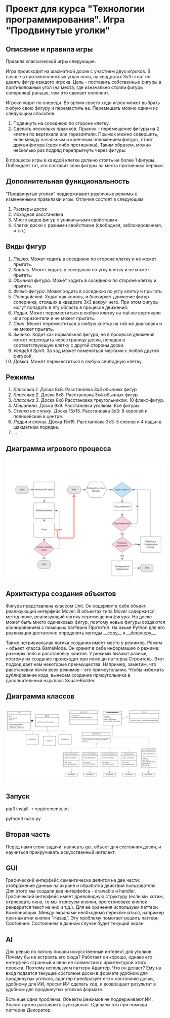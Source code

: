 **Проект для курса "Технологии программирования". Игра "Продвинутые уголки"**
==========

Описание и правила игры
----------

Правила классической игры следующие.

Игра происходит на шахматной доске с участием двух игроков. В начале в противоположных углах поля, на квадратах 3x3 стоят по девять фигур каждого игрока. Цель - поставить собственные фигуры в противоложный угол (на места, где изначально стояли фигуры соперника) раньше, чем это сделает оппонент. 

Игроки ходят по очереди. Во время своего хода игрок может выбрать любую свою фигуру и переместить ее.
Перемещать можно одним из следующим способов.

1. Подвинуть на соседнюю по стороне клетку.
2. Сделать несколько прыжков. Прыжок - перемещение фигуры на 2 клетки по вертикали или горизонтали. Прыжок можно совершить, если между начальным и конечным положением фигуры, стоит другая фигура (своя либо противника). Таким образом, можно несколько раз подряд перепрыгнуть через фигуры.

В процессе игры в каждой клетке должно стоять не более 1 фигуры. Побеждает тот, кто поставит свои фигуры на места противника первым.

Дополнительная функциональность
----------

"Продвинутые уголки" поддерживают различные режимы с измененными правилами игры. Отличия состоят в следующем:

1. Размеры досок
2. Исходная расстановка
3. Много видов фигур с уникальными свойствами
4. Клетки доски с разными свойствами (свободная, заблокированная, и т.п.)

Виды фигур
----------

1. _Пешка_. Может ходить в соседнюю по стороне клетку и не может прыгать. 
2. _Король_. Может ходить в соседнюю по углу клетку и не может прыгать.
3. _Обычная фигура_. Может ходить в соседнюю по стороне клетку и прыгать.
4. _Флекс-фигура_. Может ходить в соседнюю по углу клетку и прыгать.
5. _Полицейский_. Ходит как король, и блокирует движение фигур соперника, стоящих в квадрате 3x3 вокруг него. При этом фигуры могут попадать в эту область в процессе движения.
6. _Ладья_. Может переместиться в любую клетку на той же вертикали или горизонтали и не может прыгать.
7. _Слон_. Может переместиться в любую клетку на той же диагонали и не может прыгать.
8. _Змейка_. Ходит как нормальная фигура, но в процессе движения может переходить через границу доски, попадая в соответствующую клетку с другой стороны доски.
9. _Vengeful Spirit_. За ход может поменяться местами с любой другой фигурой.
10. _Дамка_. Может переместиться в любую свободную клетку.

Режимы
--------

1. _Классика 1_. Доска 8х8. Расстановка 3x3 обычных фигур
2. _Классика 2_. Доска 8х8. Расстановка 3x4 обычных фигур
3. _Классика 3_. Доска 8х8 Расстановка треугольником. 10 флекс-фигур.
4. _Мешанина_. Доска 9х9. Расстановка уголком. Все фигуры.
5. _Стенка на стенку_. Доска 15х15. Расстановка 3x3: 8 королей и полицейский в центре.
6. _Ладьи и слоны_. Доска 15x15. Расстановка 3x3: 5 cлонов и 4 ладьи в шахматном порядке.
7. ...


Диаграмма игрового процесса
--------

![Игровой процесс](images/Gameprocess.svg)

Архитектура создания объектов
--------

Фигура представлена классом Unit. Он содержит в себе объект, реализующий интерфейс Mover. В объектах типа Mover содержится метод move, реализующий логику перемещения фигуры. На доске может быть много одинаковых фигур, поэтому новые фигуры создаются клонированием с помощью паттерна Прототип. На языке Python для его реализации достаточно определить методы \_\_copy__ и \_\_deepcopy__.

Также нетривиальная логика создания имеет место у режимов. Режим - объект класса GameMode. Он хранит в себе информацию о режиме: размеры поля и расстановку юнитов. У режимы бывают разные, поэтому их создание происходит при помощи паттерна Строитель. Этот подход дает нам некоторые преимущества. Например, заметим, что расстановки почти всех режимов - это прямоугольник. Чтобы избежать дублирование кода, вынесем создание прмоугольника в дополнительный надкласс SquareBuilder. 

Диаграмма классов
--------

![Диаграмма классов](images/classDiagramPart1.svg)

Запуск
--------

pip3 install -r requirements.txt

python3 main.py

Вторая часть
-------

Перед нами стоят задачи: написать gui, объект для состояния доски, и научиться прикручивать 
искусственный интелект. 

GUI
-------

Графический интерфейс семантически делится на две части: отображение данных на экране и обработка действий
пользователя. Для этого мы создали два интерфейса - drawable и handler. Графичексий интерфейс имеет древовидную структуру (если мы хотим, отрисовать окно, то мы отрисуем кнопки, про отрисовке кнопок рендерится текст на них и т.д.). Для ее хранения используем паттерн Компоновщик. Между экранами необходимо переключаться, например при нажатии кнопки "Назад". Эту проблему помогает решить паттерн Состояние. Состоянием в данном случае будет текущий экран. 

AI
-------

Для ревью по питону писали искусственный интелект для уголков. Почему бы не встроить его сюда? 
Работает он хорошо, однако его интерфейс странный и явно не совместим с архитектурой этого проекта. 
Поэтому используем паттерн Адаптер. Что он делает? Ему на вход подается текущее состояние доски в формате удобном для продвинутых уголков, адаптер преобразует его к состоянию доски, удобному для ИИ, просит ИИ сделать ход, и возвращает результат в удобном для продвинутых уголков формате.

Есть еще одна проблема. Объекты режимов не поддерживают ИИ. Значит нужно расширить функционал. Сделаем это при помощи паттерна Декоратор. 
